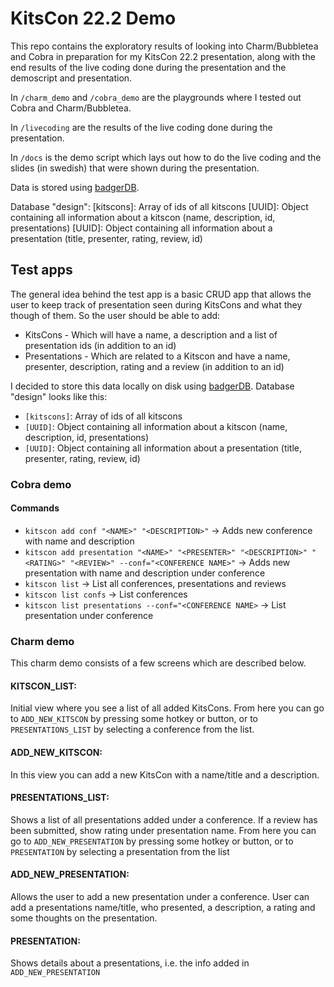 # KitsCon 22.2 Demo

This repo contains the exploratory results of looking into Charm/Bubbletea and Cobra in preparation for my KitsCon 22.2 presentation, along with the end results of the live coding done during the presentation and the demoscript and presentation.

In `/charm_demo` and `/cobra_demo` are the playgrounds where I tested out Cobra and Charm/Bubbletea.

In `/livecoding` are the results of the live coding done during the presentation.

In `/docs` is the demo script which lays out how to do the live coding and the slides (in swedish) that were shown during the presentation. 

Data is stored using [badgerDB](https://github.com/dgraph-io/badger).

Database "design":
[kitscons]: Array of ids of all kitscons
[UUID]: Object containing all information about a kitscon (name, description, id, presentations)
[UUID]: Object containing all information about a presentation (title, presenter, rating, review, id)

## Test apps

The general idea behind the test app is a basic CRUD app that allows the user to keep track of presentation seen during KitsCons and what they though of them. So the user should be able to add: 
- KitsCons - Which will have a name, a description and a list of presentation ids (in addition to an id)
- Presentations - Which are related to a Kitscon and have a name, presenter, description, rating and a review (in addition to an id)

I decided to store this data locally on disk using [badgerDB](https://github.com/dgraph-io/badger). Database "design" looks like this:  
- `[kitscons]`: Array of ids of all kitscons  
- `[UUID]`: Object containing all information about a kitscon (name, description, id, presentations)  
- `[UUID]`: Object containing all information about a presentation (title, presenter, rating, review, id)  

### Cobra demo

#### Commands
- `kitscon add conf "<NAME>" "<DESCRIPTION>"` -> Adds new conference with name and description  
- `kitscon add presentation "<NAME>" "<PRESENTER>" "<DESCRIPTION>" "<RATING>" "<REVIEW>" --conf="<CONFERENCE NAME>"` -> Adds new presentation with name and description under conference  
- `kitscon list` -> List all conferences, presentations and reviews  
- `kitscon list confs` -> List conferences  
- `kitscon list presentations --conf="<CONFERENCE NAME>` -> List presentation under conference  

### Charm demo

This charm demo consists of a few screens which are described below.

#### KITSCON_LIST:
Initial view where you see a list of all added KitsCons. From here you can go to `ADD_NEW_KITSCON` by pressing some hotkey or button, or to `PRESENTATIONS_LIST` by selecting a conference from the list.

#### ADD_NEW_KITSCON:
In this view you can add a new KitsCon with a name/title and a description.

#### PRESENTATIONS_LIST:
Shows a list of all presentations added under a conference. If a review has been submitted, show rating under presentation name. From here you can go to `ADD_NEW_PRESENTATION` by pressing some hotkey or button, or to `PRESENTATION` by selecting a presentation from the list

#### ADD_NEW_PRESENTATION:
Allows the user to add a new presentation under a conference. User can add a presentations name/title, who presented, a description, a rating and some thoughts on the presentation.

#### PRESENTATION:
Shows details about a presentations, i.e. the info added in `ADD_NEW_PRESENTATION`